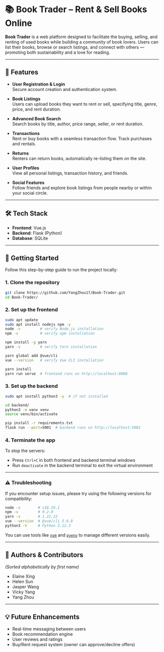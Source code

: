# 📚 Book Trader – Rent & Sell Books Online

**Book Trader** is a web platform designed to facilitate the buying, selling, and renting of used books while building a community of book lovers. Users can list their books, browse or search listings, and connect with others — promoting both sustainability and a love for reading.

---

## 🌟 Features

- **User Registration & Login**  
  Secure account creation and authentication system.

- **Book Listings**  
  Users can upload books they want to rent or sell, specifying title, genre, price, and rent duration.

- **Advanced Book Search**  
  Search books by title, author, price range, seller, or rent duration.

- **Transactions**  
  Rent or buy books with a seamless transaction flow. Track purchases and rentals.

- **Returns**  
  Renters can return books, automatically re-listing them on the site.

- **User Profiles**  
  View all personal listings, transaction history, and friends.

- **Social Features**  
  Follow friends and explore book listings from people nearby or within your social circle.

---

## 🛠 Tech Stack

- **Frontend**: Vue.js  
- **Backend**: Flask (Python)  
- **Database**: SQLite  

---

## 🚀 Getting Started

Follow this step-by-step guide to run the project locally:

### 1. Clone the repository

```bash
git clone https://github.com/YangZhou17/Book-Trader.git
cd Book-Trader/
```

### 2. Set up the frontend

```bash
sudo apt update
sudo apt install nodejs npm -y
node -v         # verify Node.js installation
npm -v          # verify npm installation

npm install -g yarn
yarn -v         # verify Yarn installation

yarn global add @vue/cli
vue --version   # verify Vue CLI installation

yarn install
yarn run serve  # frontend runs on http://localhost:8080
```

### 3. Set up the backend

```bash
sudo apt install python3 -y  # if not installed

cd backend/
python3 -m venv venv
source venv/bin/activate

pip install -r requirements.txt
flask run --port=5001  # backend runs on http://localhost:5001
```

### 4. Terminate the app

To stop the servers:

- Press `Ctrl+C` in both frontend and backend terminal windows
- Run `deactivate` in the backend terminal to exit the virtual environment

---

### ⚠️ Troubleshooting

If you encounter setup issues, please try using the following versions for compatibility:

```bash
node -v        # v18.19.1
npm -v         # 9.2.0
yarn -v        # 1.22.22
vue --version  # @vue/cli 5.0.8
python3 -V     # Python 3.12.3
```

You can use tools like [`nvm`](https://github.com/nvm-sh/nvm) and [`pyenv`](https://github.com/pyenv/pyenv) to manage different versions easily.

---

## 👥 Authors & Contributors

*(Sorted alphabetically by first name)*

- Elaine Xing  
- Helen Sun  
- Jasper Wang  
- Vicky Yang  
- Yang Zhou

---

## 💡 Future Enhancements

- Real-time messaging between users
- Book recommendation engine
- User reviews and ratings
- Buy/Rent request system (owner can approve/decline offers)
